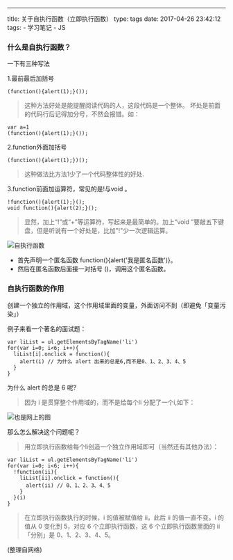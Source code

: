 ---
title: 关于自执行函数（立即执行函数）
type: tags
date: 2017-04-26 23:42:12
tags:
      - 学习笔记
      - JS
### 什么是自执行函数？
一下有三种写法

1.最前最后加括号
```
(function(){alert(1);}()); 
```
> 这种方法好处是能提醒阅读代码的人，这段代码是一个整体。 坏处是前面的代码行后记得加分号，不然会报错。如：

<!-- more -->

```
var a=1 
(function(){alert(1);}()); 
```

2.function外面加括号 

```
(function(){alert(1);})(); 
```

> 这种做法比方法1少了一个代码整体性的好处.

3.function前面加运算符，常见的是!与void 。 

```
!function(){alert(1);}(); 
void function(){alert(2);}();
```
> 显然，加上“!”或“+”等运算符，写起来是最简单的。加上“void ”要敲五下键盘，但是听说有一个好处是，比加"!"少一次逻辑运算。

![自执行函数](http://images2015.cnblogs.com/blog/336056/201610/336056-20161011221635859-1560145581.png)

* 首先声明一个匿名函数 function(){alert('我是匿名函数')}。
* 然后在匿名函数后面接一对括号 ()，调用这个匿名函数。

### 自执行函数的作用
创建一个独立的作用域，这个作用域里面的变量，外面访问不到（即避免「变量污染」）

例子来看一个著名的面试题：

```
var liList = ul.getElementsByTagName('li')
for(var i=0; i<6; i++){
  liList[i].onclick = function(){
    alert(i) // 为什么 alert 出来的总是6,而不是0、1、2、3、4、5
  }
}
```

 为什么 alert 的总是 6 呢?
 
 > 因为 i 是贯穿整个作用域的，而不是给每个li 分配了一个i,如下：


![也是网上的图](http://images2015.cnblogs.com/blog/336056/201610/336056-20161011221647906-1355610620.png)

 那么怎么解决这个问题呢？
 > 用立即执行函数给每个li创造一个独立作用域即可（当然还有其他办法）：

```
var liList = ul.getElementsByTagName('li')
for(var i=0; i<6; i++){
  !function(ii){
    liList[ii].onclick = function(){
      alert(ii) // 0、1、2、3、4、5
    }
  }(i)
}
```

> 在立即执行函数执行的时候，i 的值被赋值给 ii，此后 ii 的值一直不变。i 的值从 0 变化到 5，对应 6 个立即执行函数，这 6 个立即执行函数里面的 ii 「分别」是 0、1、2、3、4、5。

(整理自网络)
